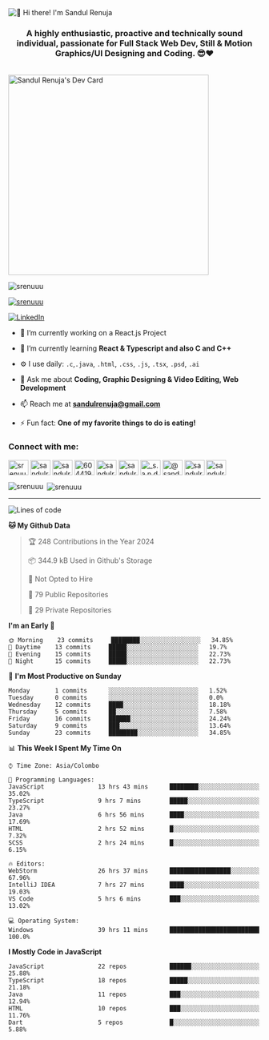 <img src="https://user-images.githubusercontent.com/49369577/97047278-562d0200-1596-11eb-8a4f-656b2acf2b6a.gif" alt="👋 Hi there! I'm Sandul Renuja" title="👋 Hi there! I'm Sandul Renuja"/>
<h3 align="center">A highly enthusiastic, proactive and technically sound individual, passionate for Full Stack Web Dev, Still & Motion Graphics/UI Designing and Coding. 😎❤</h3>
<br>
<a href="https://app.daily.dev/sandulr"><img src="https://api.daily.dev/devcards/0ac820e4d7bf4fb8a52823b51c67f13e.png?r=0uy" width="400" alt="Sandul Renuja's Dev Card"/></a>
<br>
<p align="left"> <img src="https://komarev.com/ghpvc/?username=srenuuu&label=Profile%20views&color=43cc11&style=flat" alt="srenuuu" /> </p>

<p align="left"> <a href="https://github.com/ryo-ma/github-profile-trophy"><img src="https://github-profile-trophy.vercel.app/?username=srenuuu&title=Commit,PullRequest,Repository" alt="srenuuu" /></a> </p>

<p align="left">
   <a href="https://linkedin.com/in/sandulr/" target="_blank">
      <img src="https://img.shields.io/badge/-Sandul Renuja-blue?style=for-the-badge&logo=Linkedin" alt="LinkedIn">
   </a>
</p>

- 🔭 I’m currently working on a React.js Project
- 🌱 I’m currently learning **React & Typescript and also C and C++**
- ⚙️ I use daily: `.c`,`.java`, `.html`, `.css`, `.js`, `.tsx`, `.psd`, `.ai`
- 💬 Ask me about **Coding, Graphic Designing & Video Editing, Web Development**
- 📫 Reach me at **sandulrenuja@gmail.com**

- ⚡ Fun fact: **One of my favorite things to do is eating!**

<h3 align="left">Connect with me:</h3>
<p align="left">
<a href="https://dev.to/srenuuu" target="blank"><img align="center" src="https://cdn.jsdelivr.net/npm/simple-icons@3.0.1/icons/dev-dot-to.svg" alt="srenuuu" height="30" width="40" /></a>
<a href="https://twitter.com/sandulr" target="blank"><img align="center" src="https://cdn.jsdelivr.net/npm/simple-icons@3.0.1/icons/twitter.svg" alt="sandulr" height="30" width="40" /></a>
<a href="https://linkedin.com/in/sandulr" target="blank"><img align="center" src="https://cdn.jsdelivr.net/npm/simple-icons@3.0.1/icons/linkedin.svg" alt="sandulr" height="30" width="40" /></a>
<a href="https://stackoverflow.com/users/6044198" target="blank"><img align="center" src="https://cdn.jsdelivr.net/npm/simple-icons@3.0.1/icons/stackoverflow.svg" alt="6044198" height="30" width="40" /></a>
<a href="https://kaggle.com/sandulrenuja" target="blank"><img align="center" src="https://cdn.jsdelivr.net/npm/simple-icons@3.0.1/icons/kaggle.svg" alt="sandulrenuja" height="30" width="40" /></a>
<a href="https://fb.com/sandulrenuja" target="blank"><img align="center" src="https://cdn.jsdelivr.net/npm/simple-icons@3.0.1/icons/facebook.svg" alt="sandulrenuja" height="30" width="40" /></a>
<a href="https://instagram.com/_s.a.n.d.u.l_" target="blank"><img align="center" src="https://cdn.jsdelivr.net/npm/simple-icons@3.0.1/icons/instagram.svg" alt="_s.a.n.d.u.l_" height="30" width="40" /></a>
<a href="https://medium.com/@sandulrenuja" target="blank"><img align="center" src="https://cdn.jsdelivr.net/npm/simple-icons@3.0.1/icons/medium.svg" alt="@sandulrenuja" height="30" width="40" /></a>
<a href="https://www.codechef.com/users/sandulr" target="blank"><img align="center" src="https://cdn.jsdelivr.net/npm/simple-icons@3.1.0/icons/codechef.svg" alt="sandulr" height="30" width="40" /></a>
<a href="https://www.hackerrank.com/sandulrenuja" target="blank"><img align="center" src="https://cdn.jsdelivr.net/npm/simple-icons@3.0.1/icons/hackerrank.svg" alt="sandulrenuja" height="30" width="40" /></a>
</p>


<p><img align="left" src="https://github-readme-stats.vercel.app/api/top-langs?username=srenuuu&show_icons=true&locale=en&layout=compact" alt="srenuuu" /></p>

<p>&nbsp;<img align="center" src="https://github-readme-stats.vercel.app/api?username=srenuuu&show_icons=true&locale=en" alt="srenuuu" /></p>

<hr>

<!--START_SECTION:waka-->
![Lines of code](https://img.shields.io/badge/From%20Hello%20World%20I%27ve%20Written-0%20lines%20of%20code-blue)

**🐱 My Github Data** 

> 🏆 248 Contributions in the Year 2024
 > 
> 📦 344.9 kB Used in Github's Storage 
 > 
> 🚫 Not Opted to Hire
 > 
> 📜 79 Public Repositories
 > 
> 🔑 29 Private Repositories 

**I'm an Early 🐤** 

```text
🌞 Morning    23 commits     ████████░░░░░░░░░░░░░░░░░   34.85% 
🌆 Daytime    13 commits     █████░░░░░░░░░░░░░░░░░░░░   19.7% 
🌃 Evening    15 commits     █████░░░░░░░░░░░░░░░░░░░░   22.73% 
🌙 Night      15 commits     █████░░░░░░░░░░░░░░░░░░░░   22.73%

```
📅 **I'm Most Productive on Sunday** 

```text
Monday       1 commits      ░░░░░░░░░░░░░░░░░░░░░░░░░   1.52% 
Tuesday      0 commits      ░░░░░░░░░░░░░░░░░░░░░░░░░   0.0% 
Wednesday    12 commits     ████░░░░░░░░░░░░░░░░░░░░░   18.18% 
Thursday     5 commits      ██░░░░░░░░░░░░░░░░░░░░░░░   7.58% 
Friday       16 commits     ██████░░░░░░░░░░░░░░░░░░░   24.24% 
Saturday     9 commits      ███░░░░░░░░░░░░░░░░░░░░░░   13.64% 
Sunday       23 commits     ████████░░░░░░░░░░░░░░░░░   34.85%

```


📊 **This Week I Spent My Time On** 

```text
⌚︎ Time Zone: Asia/Colombo

💬 Programming Languages: 
JavaScript               13 hrs 43 mins      ████████░░░░░░░░░░░░░░░░░   35.02% 
TypeScript               9 hrs 7 mins        █████░░░░░░░░░░░░░░░░░░░░   23.27% 
Java                     6 hrs 56 mins       ████░░░░░░░░░░░░░░░░░░░░░   17.69% 
HTML                     2 hrs 52 mins       █░░░░░░░░░░░░░░░░░░░░░░░░   7.32% 
SCSS                     2 hrs 24 mins       █░░░░░░░░░░░░░░░░░░░░░░░░   6.15%

🔥 Editors: 
WebStorm                 26 hrs 37 mins      █████████████████░░░░░░░░   67.96% 
IntelliJ IDEA            7 hrs 27 mins       ████░░░░░░░░░░░░░░░░░░░░░   19.03% 
VS Code                  5 hrs 6 mins        ███░░░░░░░░░░░░░░░░░░░░░░   13.02%

💻 Operating System: 
Windows                  39 hrs 11 mins      █████████████████████████   100.0%

```

**I Mostly Code in JavaScript** 

```text
JavaScript               22 repos            ██████░░░░░░░░░░░░░░░░░░░   25.88% 
TypeScript               18 repos            █████░░░░░░░░░░░░░░░░░░░░   21.18% 
Java                     11 repos            ███░░░░░░░░░░░░░░░░░░░░░░   12.94% 
HTML                     10 repos            ███░░░░░░░░░░░░░░░░░░░░░░   11.76% 
Dart                     5 repos             █░░░░░░░░░░░░░░░░░░░░░░░░   5.88%

```



<!--END_SECTION:waka-->

